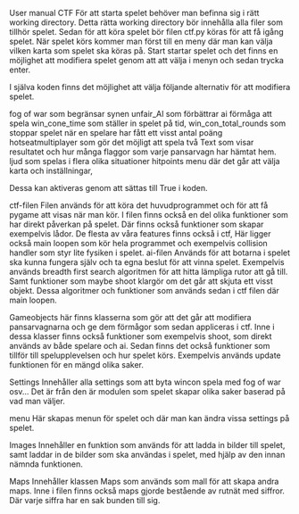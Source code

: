 User manual CTF
För att starta spelet behöver man befinna sig i rätt working directory. Detta rätta working directory bör innehålla alla filer som tillhör spelet. Sedan för att köra spelet bör filen ctf.py köras för att få igång spelet. När spelet körs kommer man först till en meny där man kan välja vilken karta som spelet ska köras på. Start startar spelet och det finns en möjlighet att modifiera spelet genom att att välja i menyn och sedan trycka enter. 

I själva koden finns det möjlighet att välja följande alternativ för att modifiera spelet.

fog of war som begränsar synen
unfair_AI som förbättrar ai förmåga att spela
win_cone_time som ställer in spelet på tid,  win_con_total_rounds som stoppar spelet när en spelare har fått ett visst antal poäng
hotseatmultiplayer som gör det möjligt att spela två
Text som visar resultatet och hur många flaggor som varje pansarvagn har hämtat hem.
ljud som spelas i flera olika situationer
hitpoints 
menu där det går att välja karta och inställningar,

Dessa kan aktiveras genom att sättas till True i koden.



ctf-filen
Filen används för att köra det huvudprogrammet och för att få pygame att visas när man kör. I filen finns också en del olika funktioner som har direkt påverkan på spelet. Där finns också funktioner som skapar exempelvis lådor. De flesta av våra features finns också  i ctf,  Här ligger också main loopen som kör hela programmet och exempelvis collision handler som styr lite fysiken i spelet.
ai-filen 
Används för att botarna i spelet ska kunna fungera själv och ta egna beslut för att vinna spelet. Exempelvis används breadth first search algoritmen för att hitta lämpliga rutor att gå till. Samt funktioner som maybe shoot klargör om det går att skjuta ett visst objekt. Dessa algoritmer och funktioner som  används sedan i ctf filen där main loopen. 

Gameobjects 
här finns klasserna som gör att det går att modifiera pansarvagnarna och ge dem förmågor som sedan appliceras i ctf. Inne i dessa klasser finns också funktioner som exempelvis shoot, som direkt används av både spelare och ai. Sedan finns det också funktioner som tillför till spelupplevelsen och hur spelet körs. Exempelvis används update funktionen för en mängd olika saker.

Settings
Innehåller alla settings som att byta wincon spela med fog of war osv... Det är från den är modulen som spelet skapar olika saker baserad på vad man väljer.

menu
Här skapas menun för spelet och där man kan ändra vissa settings på spelet.

Images
Innehåller en funktion som används för att ladda in bilder till spelet, samt laddar in de bilder som ska användas i spelet, med hjälp av den innan nämnda funktionen.


Maps
Innehåller klassen Maps som används som mall för att skapa andra maps. Inne i filen finns 
också maps gjorde bestående av rutnät med siffror. Där varje siffra har en sak bunden till sig.
